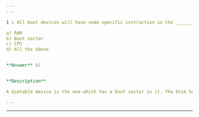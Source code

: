 ```yaml
---
---

1 : All boot devices will have some specific instruction in the ________ to instruct where control is being transferred from the BIOS.

a) RAM  
b) Boot sector  
c) CPU  
d) All the above  


**Answer** b)


**Description**

A bootable device is the one which has a boot sector in it. The Disk having a boot sector is bootable. Boot sector is a specific region inside the secondary storage or hard disk. It is like a door for a big building. It is through this door we enters. Normal disks does not boot. Option (a) RAM is the computer memory and option (c) CPU is the Central processing Unit.

---
```

---
